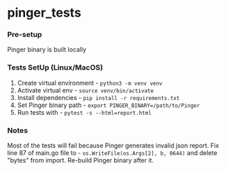 # pinger_tests

### Pre-setup
Pinger binary is built locally

### Tests SetUp (Linux/MacOS)
1. Create virtual environment - `python3 -m venv venv`
2. Activate virtual env - `source venv/bin/activate`
3. Install dependencies - `pip install -r requirements.txt`
4. Set Pinger binary path - `export PINGER_BINARY=/path/to/Pinger`
5. Run tests with - `pytest -s --html=report.html`


### Notes

Most of the tests will fail because Pinger generates invalid json report. 
Fix line 87 of main.go file to - `os.WriteFile(os.Args[2], b, 0644)` and delete "bytes" from import.
Re-build Pinger binary after it. 

